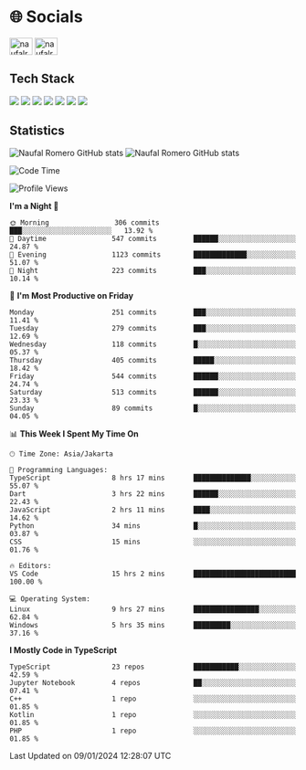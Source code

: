 <h1 align="">🌐 Socials</h1>
<p align="left">
<a href="https://linkedin.com/in/naufal-romero-putra-pratama-9ab816177/" target="blank"><img align="center" src="https://raw.githubusercontent.com/rahuldkjain/github-profile-readme-generator/master/src/images/icons/Social/linked-in-alt.svg" alt="naufalromero" height="30" width="40" /></a>
<a href="https://instagram.com/naufalromero" target="blank"><img align="center" src="https://raw.githubusercontent.com/rahuldkjain/github-profile-readme-generator/master/src/images/icons/Social/instagram.svg" alt="naufalromero" height="30" width="40" /></a>
</p>


<h2 align="">Tech Stack</h2>
<div align="">
  <img src="https://img.shields.io/badge/next.js-000000?style=for-the-badge&logo=nextdotjs&logoColor=white"/>
 <img src="https://img.shields.io/badge/typescript-%23007ACC.svg?style=for-the-badge&logo=typescript&logoColor=white"/>
 <img src="https://img.shields.io/badge/react-%2320232a.svg?style=for-the-badge&logo=react&logoColor=%2361DAFB"/>
 <img src="https://img.shields.io/badge/tailwindcss-%2338B2AC.svg?style=for-the-badge&logo=tailwind-css&logoColor=white"/>
 <img src="https://img.shields.io/badge/Prisma-3982CE?style=for-the-badge&logo=Prisma&logoColor=white"/>
 <img src="https://img.shields.io/badge/javascript-%23323330.svg?style=for-the-badge&logo=javascript&logoColor=%23F7DF1E"/>
 <img src="https://img.shields.io/badge/java-%23ED8B00.svg?style=for-the-badge&logo=openjdk&logoColor=white"/>
</div>


<h2 align="">Statistics</h2>
<div align="">
<img src="https://github-readme-stats-xi-nine-74.vercel.app/api?username=romves&show_icons=true&theme=tokyonight&include_all_commits=true&count_private=true" alt="Naufal Romero GitHub stats"/>
<img src="https://github-readme-stats-xi-nine-74.vercel.app/api/top-langs/?username=romves&theme=tokyonight&hide_border=false&include_all_commits=true&count_private=true&layout=compact" alt="Naufal Romero GitHub stats"/>
</div>

<!--START_SECTION:waka-->
![Code Time](http://img.shields.io/badge/Code%20Time-642%20hrs%2046%20mins-blue)

![Profile Views](http://img.shields.io/badge/Profile%20Views-9-blue)

**I'm a Night 🦉** 

```text
🌞 Morning                306 commits         ███░░░░░░░░░░░░░░░░░░░░░░   13.92 % 
🌆 Daytime                547 commits         ██████░░░░░░░░░░░░░░░░░░░   24.87 % 
🌃 Evening                1123 commits        █████████████░░░░░░░░░░░░   51.07 % 
🌙 Night                  223 commits         ███░░░░░░░░░░░░░░░░░░░░░░   10.14 % 
```
📅 **I'm Most Productive on Friday** 

```text
Monday                   251 commits         ███░░░░░░░░░░░░░░░░░░░░░░   11.41 % 
Tuesday                  279 commits         ███░░░░░░░░░░░░░░░░░░░░░░   12.69 % 
Wednesday                118 commits         █░░░░░░░░░░░░░░░░░░░░░░░░   05.37 % 
Thursday                 405 commits         █████░░░░░░░░░░░░░░░░░░░░   18.42 % 
Friday                   544 commits         ██████░░░░░░░░░░░░░░░░░░░   24.74 % 
Saturday                 513 commits         ██████░░░░░░░░░░░░░░░░░░░   23.33 % 
Sunday                   89 commits          █░░░░░░░░░░░░░░░░░░░░░░░░   04.05 % 
```


📊 **This Week I Spent My Time On** 

```text
🕑︎ Time Zone: Asia/Jakarta

💬 Programming Languages: 
TypeScript               8 hrs 17 mins       ██████████████░░░░░░░░░░░   55.07 % 
Dart                     3 hrs 22 mins       ██████░░░░░░░░░░░░░░░░░░░   22.43 % 
JavaScript               2 hrs 11 mins       ████░░░░░░░░░░░░░░░░░░░░░   14.62 % 
Python                   34 mins             █░░░░░░░░░░░░░░░░░░░░░░░░   03.87 % 
CSS                      15 mins             ░░░░░░░░░░░░░░░░░░░░░░░░░   01.76 % 

🔥 Editors: 
VS Code                  15 hrs 2 mins       █████████████████████████   100.00 % 

💻 Operating System: 
Linux                    9 hrs 27 mins       ████████████████░░░░░░░░░   62.84 % 
Windows                  5 hrs 35 mins       █████████░░░░░░░░░░░░░░░░   37.16 % 
```

**I Mostly Code in TypeScript** 

```text
TypeScript               23 repos            ███████████░░░░░░░░░░░░░░   42.59 % 
Jupyter Notebook         4 repos             ██░░░░░░░░░░░░░░░░░░░░░░░   07.41 % 
C++                      1 repo              ░░░░░░░░░░░░░░░░░░░░░░░░░   01.85 % 
Kotlin                   1 repo              ░░░░░░░░░░░░░░░░░░░░░░░░░   01.85 % 
PHP                      1 repo              ░░░░░░░░░░░░░░░░░░░░░░░░░   01.85 % 
```




 Last Updated on 09/01/2024 12:28:07 UTC
<!--END_SECTION:waka-->
